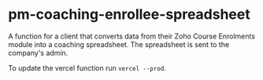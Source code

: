 # pm-coaching-enrollee-spreadsheet

A function for a client that converts data from their Zoho Course Enrolments module into a coaching spreadsheet. The spreadsheet is sent to the company's admin.

To update the vercel function run `vercel --prod`.